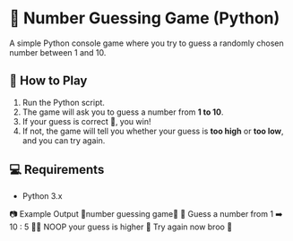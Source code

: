 # 🎯 Number Guessing Game (Python)

A simple Python console game where you try to guess a randomly chosen number between 1 and 10.

## 🚀 How to Play
1. Run the Python script.
2. The game will ask you to guess a number from **1 to 10**.
3. If your guess is correct 🎉, you win!
4. If not, the game will tell you whether your guess is **too high** or **too low**, and you can try again.

## 💻 Requirements
- Python 3.x

📷 Example Output
🎲number guessing game🎲
🔢 Guess a number from 1 ➡️ 10 : 5
🙅‍♂️ NOOP your guess is higher
🔄️ Try again now broo 🔄️
